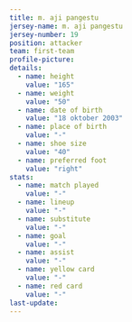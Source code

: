 ```yaml
---
title: m. aji pangestu
jersey-name: m. aji pangestu
jersey-number: 19
position: attacker
team: first-team
profile-picture:
details:
  - name: height
    value: "165"
  - name: weight
    value: "50"
  - name: date of birth
    value: "18 oktober 2003"
  - name: place of birth
    value: "-"
  - name: shoe size
    value: "40"
  - name: preferred foot
    value: "right"
stats:
  - name: match played
    value: "-"
  - name: lineup
    value: "-"
  - name: substitute
    value: "-"
  - name: goal
    value: "-"
  - name: assist
    value: "-"
  - name: yellow card
    value: "-"
  - name: red card
    value: "-"
last-update:
---
```


